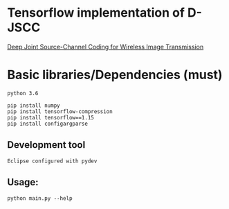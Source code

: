# Tensorflow implementation of D-JSCC
[Deep Joint Source-Channel Coding for Wireless Image Transmission](https://arxiv.org/abs/1809.01733)


# Basic libraries/Dependencies (must) 
```
python 3.6

pip install numpy
pip install tensorflow-compression
pip install tensorflow==1.15
pip install configargparse

```

## Development tool

```
Eclipse configured with pydev

```

## Usage:

```
python main.py --help

```
